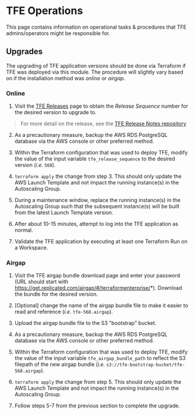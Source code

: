 # TFE Operations
This page contains information on operational tasks & procedures that TFE admins/operators might be responsible for.

## Upgrades
The upgrading of TFE application versions should be done via Terraform if TFE was deployed via this module.
The procedure will slightly vary based on if the installation method was _online_ or _airgap_.

### Online
1. Visit the [TFE Releases](https://www.terraform.io/docs/enterprise/release/index.html) page to obtain the _Release Sequence_ number for the desired version to upgrade to.

> For more detail on the release, see the [TFE Release Notes repository](https://github.com/hashicorp/terraform-enterprise-release-notes)

2. As a precautionary measure, backup the AWS RDS PostgreSQL database via the AWS console or other preferred method.

3. Within the Terraform configuration that was used to deploy TFE, modify the value of the input variable `tfe_release_sequence` to the desired version (_i.e._ `568`).

4. `terraform apply` the change from step 3. This should only update the AWS Launch Template and not impact the running instance(s) in the Autoscaling Group.

5. During a maintenance window, replace the running instance(s) in the Autoscaling Group such that the subsequent instance(s) will be built from the latest Launch Template version.

6. After about 10-15 minutes, attempt to log into the TFE application as normal.

7. Validate the TFE application by executing at least one Terraform Run on a Workspace.

### Airgap
1. Visit the TFE airgap bundle download page and enter your password (URL should start with https://get.replicated.com/airgap/#/terraformenterprise/*). Download the bundle for the desired version.

2. [Optional] change the name of the airgap bundle file to make it easier to read and reference (_i.e._ `tfe-568.airgap`).
    
3. Upload the airgap bundle file to the S3 "bootstrap" bucket.

4. As a precautionary measure, backup the AWS RDS PostgreSQL database via the AWS console or other preferred method.

5. Within the Terraform configuration that was used to deploy TFE, modify the value of the input variable `tfe_airgap_bundle_path` to reflect the S3 filepath of the new airgap bundle (_i.e._ `s3://tfe-bootstrap-bucket/tfe-568.airgap`).

6. `terraform apply` the change from step 5. This should only update the AWS Launch Template and not impact the running instance(s) in the Autoscaling Group.

7. Follow steps 5-7 from the previous section to complete the upgrade.







